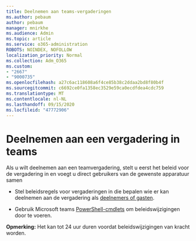 ```yaml
---
title: Deelnemen aan teams-vergaderingen
ms.author: pebaum
author: pebaum
manager: mnirkhe
ms.audience: Admin
ms.topic: article
ms.service: o365-administration
ROBOTS: NOINDEX, NOFOLLOW
localization_priority: Normal
ms.collection: Adm_O365
ms.custom:
- "2667"
- "9000735"
ms.openlocfilehash: a27c6ac118608a6f4ce85b38c2ddaa2bd8f80b4f
ms.sourcegitcommit: c6692ce0fa1358ec3529e59ca0ecdfdea4cdc759
ms.translationtype: MT
ms.contentlocale: nl-NL
ms.lasthandoff: 09/15/2020
ms.locfileid: "47772906"
---
```

# <a name="join-a-meeting-in-teams"></a>Deelnemen aan een vergadering in teams

Als u wilt deelnemen aan een teamvergadering, stelt u eerst het beleid voor de vergadering in en voegt u direct gebruikers van de gewenste apparatuur samen

- Stel beleidsregels voor vergaderingen in die bepalen wie er kan deelnemen aan de vergadering als [deelnemers of gasten](https://docs.microsoft.com/microsoftteams/meeting-policies-in-teams#meeting-policy-settings---participants--guests). 

- Gebruik Microsoft teams [PowerShell-cmdlets](https://docs.microsoft.com/microsoftteams/teams-powershell-overview) om beleidswijzigingen door te voeren.    

**Opmerking:** Het kan tot 24 uur duren voordat beleidswijzigingen van kracht worden.